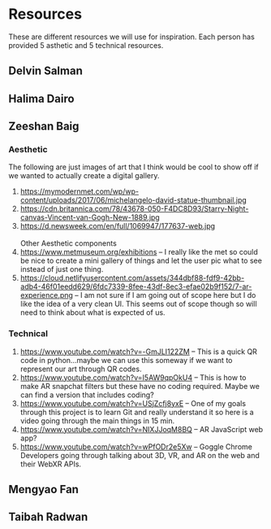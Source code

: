 # Resources

These are different resources we will use for inspiration. Each person has provided 5 asthetic and 5 technical resources.

## Delvin Salman

## Halima Dairo

## Zeeshan Baig

### Aesthetic

The following are just images of art that I think would be cool to show off if we wanted to actually create a digital gallery.
1. https://mymodernmet.com/wp/wp-content/uploads/2017/06/michelangelo-david-statue-thumbnail.jpg
2. https://cdn.britannica.com/78/43678-050-F4DC8D93/Starry-Night-canvas-Vincent-van-Gogh-New-1889.jpg
3. https://d.newsweek.com/en/full/1069947/177637-web.jpg <br>
<br>Other Aesthetic components
4. https://www.metmuseum.org/exhibitions – I really like the met so could be nice to create a mini gallery of things and let the user pic what to see instead of just one thing.
5. https://cloud.netlifyusercontent.com/assets/344dbf88-fdf9-42bb-adb4-46f01eedd629/6fdc7339-8fee-43df-8ec3-efae02b9f152/7-ar-experience.png – I am not sure if I am going out of scope here but I do like the idea of a very clean UI. This seems out of scope though so will need to think about what is expected of us.

### Technical
1. https://www.youtube.com/watch?v=-GmJLI122ZM – This is a quick QR code in python...maybe we can use this someway if we want to represent our art through QR codes.
2. https://www.youtube.com/watch?v=I5AW9qpOkU4 – This is how to make AR snapchat filters but these have no coding required. Maybe we can find a version that includes coding?
3. https://www.youtube.com/watch?v=USjZcfj8yxE – One of my goals through this project is to learn Git and really understand it so here is a video going through the main things in 15 min.
4. https://www.youtube.com/watch?v=NIXJJoqM8BQ – AR JavaScript web app?
5. https://www.youtube.com/watch?v=wPfODr2e5Xw – Goggle Chrome Developers going through talking about 3D, VR, and AR on the web and their WebXR APIs.

## Mengyao Fan

## Taibah Radwan


